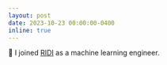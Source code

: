 ```yaml
---
layout: post
date: 2023-10-23 00:00:00-0400
inline: true
---
```


🏢 I joined <a href='https://ridicorp.com'>RIDI</a> as a machine learning engineer.
